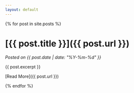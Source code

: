 ```yaml
---
layout: default
---
```


{% for post in site.posts %}

# [{{ post.title }}]({{ post.url }})

*Posted on {{ post.date | date: "%Y-%m-%d" }}*

{{ post.excerpt }}

[Read More]({{ post.url }})

{% endfor %}
